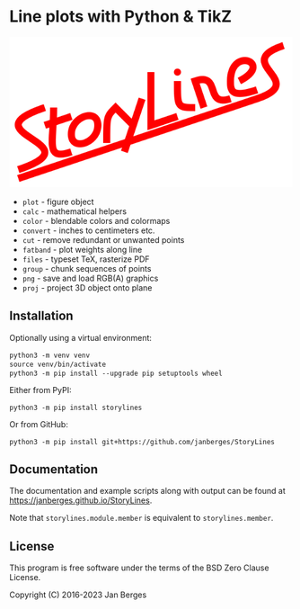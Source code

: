 # Line plots with Python & TikZ

![StoryLines logo](https://raw.githubusercontent.com/janberges/StoryLines/master/logo/StoryLines.svg)

* `plot` - figure object
* `calc` - mathematical helpers
* `color` - blendable colors and colormaps
* `convert` - inches to centimeters etc.
* `cut` - remove redundant or unwanted points
* `fatband` - plot weights along line
* `files` - typeset TeX, rasterize PDF
* `group` - chunk sequences of points
* `png` - save and load RGB(A) graphics
* `proj` - project 3D object onto plane

## Installation

Optionally using a virtual environment:

    python3 -m venv venv
    source venv/bin/activate
    python3 -m pip install --upgrade pip setuptools wheel

Either from PyPI:

    python3 -m pip install storylines

Or from GitHub:

    python3 -m pip install git+https://github.com/janberges/StoryLines

## Documentation

The documentation and example scripts along with output can be found at
<https://janberges.github.io/StoryLines>.

Note that `storylines.module.member` is equivalent to `storylines.member`.

## License

This program is free software under the terms of the BSD Zero Clause License.

Copyright (C) 2016-2023 Jan Berges
